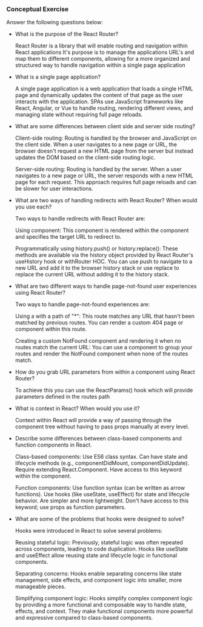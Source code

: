 ### Conceptual Exercise

Answer the following questions below:

- What is the purpose of the React Router?

  React Router is a library that will enable routing and navigation within React applications
  It's purpose is to manage the applications URL's and map them to different components, allowing 
  for a more organized and structured way to handle navigation within a single page application

- What is a single page application?

  A single page application is a web application that loads a single HTML page and dynamically 
  updates the content of that page as the user interacts with the application. SPAs use JavaScript 
  frameworks like React, Angular, or Vue to handle routing, rendering different views, and managing 
  state without requiring full page reloads.

- What are some differences between client side and server side routing?

  Client-side routing: 
    Routing is handled by the browser and JavaScript on the client side. When a 
    user navigates to a new page or URL, the browser doesn't request a new HTML page from the server 
    but instead updates the DOM based on the client-side routing logic.

  Server-side routing: 
    Routing is handled by the server. When a user navigates to a new page or URL, the server responds 
    with a new HTML page for each request. This approach requires full page reloads and can be slower 
    for user interactions.

- What are two ways of handling redirects with React Router? When would you use each?

  Two ways to handle redirects with React Router are:

  Using <Redirect> component: 
    This component is rendered within the <Switch> component and specifies the target URL to redirect to.

  Programmatically using history.push() or history.replace(): 
    These methods are available via the history object provided by React Router's useHistory hook or 
    withRouter HOC. You can use push to navigate to a new URL and add it to the browser history stack or 
    use replace to replace the current URL without adding it to the history stack.

- What are two different ways to handle page-not-found user experiences using React Router? 

  Two ways to handle page-not-found experiences are:

  Using a <Route> with a path of "*": 
  This route matches any URL that hasn't been matched by previous routes. You can render a custom 404 page 
  or component within this route.

  Creating a custom NotFound component and rendering it when no routes match the current URL: 
  You can use a <Switch> component to group your routes and render the NotFound component when none of 
  the routes match.

- How do you grab URL parameters from within a component using React Router?

  To achieve this you can use the ReactParams() hook which will provide parameters defined in the routes path 

- What is context in React? When would you use it?

  Context within React will provide a way of passing through the component tree without having to pass props 
  manually at every level.

- Describe some differences between class-based components and function
  components in React.

  Class-based components:
        Use ES6 class syntax.
        Can have state and lifecycle methods (e.g., componentDidMount, componentDidUpdate).
        Require extending React.Component.
        Have access to this keyword within the component.
  
  Function components:
        Use function syntax (can be written as arrow functions).
        Use hooks (like useState, useEffect) for state and lifecycle behavior.
        Are simpler and more lightweight.
        Don't have access to this keyword; use props as function parameters.

- What are some of the problems that hooks were designed to solve?

  Hooks were introduced in React to solve several problems:

  Reusing stateful logic: 
    Previously, stateful logic was often repeated across components, leading to code duplication. 
    Hooks like useState and useEffect allow reusing state and lifecycle logic in functional components.

  Separating concerns: 
    Hooks enable separating concerns like state management, side effects, and component logic into 
    smaller, more manageable pieces.

  Simplifying component logic: 
    Hooks simplify complex component logic by providing a more functional and composable way to handle 
    state, effects, and context. They make functional components more powerful and expressive compared 
    to class-based components.